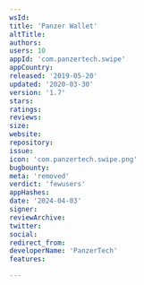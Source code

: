 ```yaml
---
wsId: 
title: 'Panzer Wallet'
altTitle: 
authors: 
users: 10
appId: 'com.panzertech.swipe'
appCountry: 
released: '2019-05-20'
updated: '2020-03-30'
version: '1.7'
stars: 
ratings: 
reviews: 
size: 
website: 
repository: 
issue: 
icon: 'com.panzertech.swipe.png'
bugbounty: 
meta: 'removed'
verdict: 'fewusers'
appHashes: 
date: '2024-04-03'
signer: 
reviewArchive: 
twitter: 
social: 
redirect_from: 
developerName: 'PanzerTech'
features: 

---
```



